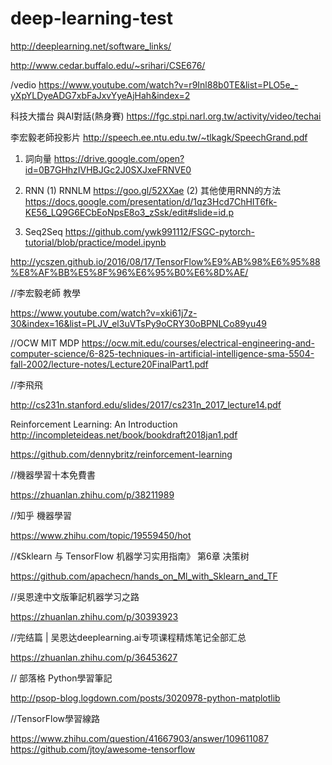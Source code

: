 # deep-learning-test


http://deeplearning.net/software_links/

http://www.cedar.buffalo.edu/~srihari/CSE676/

/vedio
https://www.youtube.com/watch?v=r9Inl88b0TE&list=PLO5e_-yXpYLDyeADG7xbFaJxvYyeAjHah&index=2

科技大擂台 與AI對話(熱身賽)
https://fgc.stpi.narl.org.tw/activity/video/techai


李宏毅老師投影片
http://speech.ee.ntu.edu.tw/~tlkagk/SpeechGrand.pdf

1. 詞向量
https://drive.google.com/open?id=0B7GHhzIVHBJGc2J0SXJxeFRNVE0

2. RNN
(1) RNNLM
https://goo.gl/52XXae
(2) 其他使用RNN的方法
https://docs.google.com/presentation/d/1qz3Hcd7ChHIT6fk-KE56_LQ9G6ECbEoNpsE8o3_zSsk/edit#slide=id.p

3. Seq2Seq
https://github.com/ywk991112/FSGC-pytorch-tutorial/blob/practice/model.ipynb
 
http://ycszen.github.io/2016/08/17/TensorFlow%E9%AB%98%E6%95%88%E8%AF%BB%E5%8F%96%E6%95%B0%E6%8D%AE/

//李宏毅老師 教學

 https://www.youtube.com/watch?v=xki61j7z-30&index=16&list=PLJV_el3uVTsPy9oCRY30oBPNLCo89yu49
 
 //OCW MIT MDP
 https://ocw.mit.edu/courses/electrical-engineering-and-computer-science/6-825-techniques-in-artificial-intelligence-sma-5504-fall-2002/lecture-notes/Lecture20FinalPart1.pdf
 
 //李飛飛
 
 http://cs231n.stanford.edu/slides/2017/cs231n_2017_lecture14.pdf
 
 Reinforcement Learning: An Introduction
 http://incompleteideas.net/book/bookdraft2018jan1.pdf
 
 https://github.com/dennybritz/reinforcement-learning
 
 //機器學習十本免費書
 
  https://zhuanlan.zhihu.com/p/38211989
  
  //知乎 機器學習
  
  https://www.zhihu.com/topic/19559450/hot
  
  //《Sklearn 与 TensorFlow 机器学习实用指南》 第6章 决策树
  
  
  https://github.com/apachecn/hands_on_Ml_with_Sklearn_and_TF
  
 
 //吳恩達中文版筆記机器学习之路

https://zhuanlan.zhihu.com/p/30393923
  
  //完结篇 | 吴恩达deeplearning.ai专项课程精炼笔记全部汇总
  
   https://zhuanlan.zhihu.com/p/36453627
   
// 部落格 Python學習筆記

http://psop-blog.logdown.com/posts/3020978-python-matplotlib
 
//TensorFlow學習線路

https://www.zhihu.com/question/41667903/answer/109611087
https://github.com/jtoy/awesome-tensorflow





